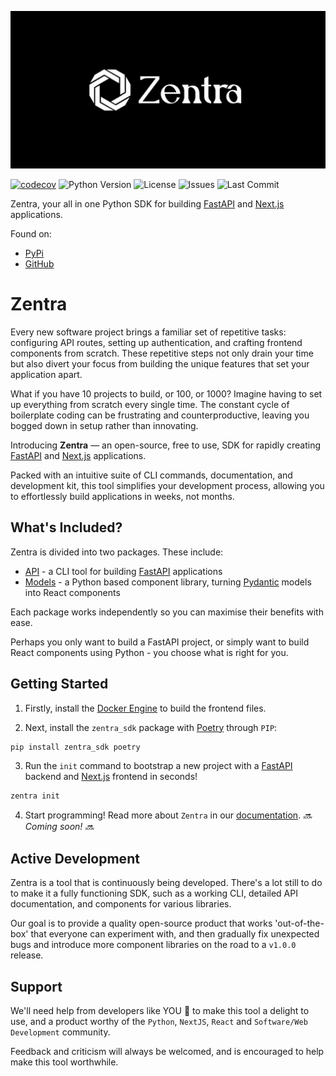 ![Logo](/docs/assets/imgs/zentra-logo.jpg)

[![codecov](https://codecov.io/github/Achronus/zentra/graph/badge.svg?token=Y2G1RM4WFO)](https://codecov.io/github/Achronus/zentra)
![Python Version](https://img.shields.io/pypi/pyversions/zentra_sdk)
![License](https://img.shields.io/github/license/Achronus/zentra)
![Issues](https://img.shields.io/github/issues/Achronus/zentra)
![Last Commit](https://img.shields.io/github/last-commit/Achronus/zentra)

Zentra, your all in one Python SDK for building [FastAPI](https://fastapi.tiangolo.com/) and [Next.js](https://nextjs.org/) applications.


Found on:

- [PyPi](https://pypi.org/project/zentra_sdk)
- [GitHub](https://github.com/Achronus/zentra)

# Zentra

Every new software project brings a familiar set of repetitive tasks: configuring API routes, setting up authentication, and crafting frontend components from scratch. These repetitive steps not only drain your time but also divert your focus from building the unique features that set your application apart.

What if you have 10 projects to build, or 100, or 1000? Imagine having to set up everything from scratch every single time. The constant cycle of boilerplate coding can be frustrating and counterproductive, leaving you bogged down in setup rather than innovating.

Introducing __Zentra__ — an open-source, free to use, SDK for rapidly creating [FastAPI](https://fastapi.tiangolo.com/) and [Next.js](https://nextjs.org/) applications.

Packed with an intuitive suite of CLI commands, documentation, and development kit, this tool simplifies your development process, allowing you to effortlessly build applications in weeks, not months.

## What's Included?

Zentra is divided into two packages. These include:

- [API](https://github.com/Achronus/zentra-api) - a CLI tool for building [FastAPI](https://fastapi.tiangolo.com/) applications
- [Models](https://github.com/Achronus/zentra-models) - a Python based component library, turning [Pydantic](https://docs.pydantic.dev/latest/) models into React components

Each package works independently so you can maximise their benefits with ease.

Perhaps you only want to build a FastAPI project, or simply want to build React components using Python - you choose what is right for you.

## Getting Started 

1. Firstly, install the [Docker Engine](https://docs.docker.com/engine/install/) to build the frontend files. 

2. Next, install the `zentra_sdk` package with [Poetry](https://python-poetry.org/) through `PIP`:

```cmd
pip install zentra_sdk poetry
```

3. Run the `init` command to bootstrap a new project with a [FastAPI](https://fastapi.tiangolo.com/) backend and [Next.js](https://nextjs.org/) frontend in seconds!

```cmd
zentra init
```

4. Start programming! Read more about `Zentra` in our [documentation](#). _🔜 Coming soon! 🔜_


## Active Development

Zentra is a tool that is continuously being developed. There's a lot still to do to make it a fully functioning SDK, such as a working CLI, detailed API documentation, and components for various libraries.

Our goal is to provide a quality open-source product that works 'out-of-the-box' that everyone can experiment with, and then gradually fix unexpected bugs and introduce more component libraries on the road to a `v1.0.0` release.

## Support

We'll need help from developers like YOU :punch: to make this tool a delight to use, and a product worthy of the `Python`, `NextJS`, `React` and `Software/Web Development` community.

Feedback and criticism will always be welcomed, and is encouraged to help make this tool worthwhile.
